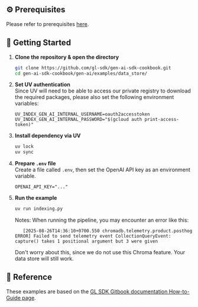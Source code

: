 ## ⚙️ Prerequisites

Please refer to prerequisites [here](../../../README.md).

## 🚀 Getting Started

1. **Clone the repository & open the directory**

   ```bash
   git clone https://github.com/gl-sdk/gen-ai-sdk-cookbook.git
   cd gen-ai-sdk-cookbook/gen-ai/examples/data_store/
   ```

2. **Set UV authentication**  
   Since UV will need to be able to access our private registry to download the required packages, please also set the following environment variables:

   ```env
   UV_INDEX_GEN_AI_INTERNAL_USERNAME=oauth2accesstoken
   UV_INDEX_GEN_AI_INTERNAL_PASSWORD="$(gcloud auth print-access-token)"
   ```

3. **Install dependency via UV**

   ```bash
   uv lock
   uv sync
   ```

4. **Prepare `.env` file**  
   Create a file called `.env`, then set the OpenAI API key as an environment variable.

   ```env
   OPENAI_API_KEY="..."
   ```

5. **Run the example**

   ```bash
   uv run indexing.py
   ```

   Notes:
   When running the pipeline, you may encounter an error like this:

   ```
      [2025-08-26T14:36:10+0700.550 chromadb.telemetry.product.posthog ERROR] Failed to send telemetry event CollectionQueryEvent: capture() takes 1 positional argument but 3 were given
   ```

   Don't worry about this, since we do not use this Chroma feature. Your data store will still work.

## 🚀 Reference

These examples are based on the [GL SDK Gitbook documentation How-to-Guide page](https://gdplabs.gitbook.io/sdk/how-to-guides/index-your-data-with-vector-data-store).
